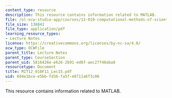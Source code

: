 ```yaml
---
content_type: resource
description: This resource contains information related to MATLAB.
file: /ol-ocw-studio-app/courses/12-010-computational-methods-of-scientific-programming-fall-2011/0d4e1bcee5bbfd36fa5fe0711a6f3c06_MIT12_010F11_Lec15.pdf
file_size: 138841
file_type: application/pdf
learning_resource_types:
- Lecture Notes
license: https://creativecommons.org/licenses/by-nc-sa/4.0/
ocw_type: OCWFile
parent_title: Lecture Notes
parent_type: CourseSection
parent_uid: 5816426e-e626-2b91-ed6f-aec27f48aba8
resourcetype: Document
title: MIT12_010F11_Lec15.pdf
uid: 0d4e1bce-e5bb-fd36-fa5f-e0711a6f3c06
---
```

This resource contains information related to MATLAB.
